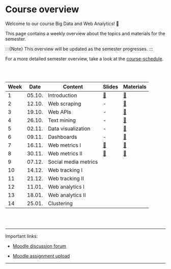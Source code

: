 # Course overview

Welcome to our course Big Data and Web Analytics! 👋  

This page contains a weekly overview about the topics and materials for the semester.

:::{Note}
This overview will be updated as the semester progresses.
:::

For a more detailed semester overview, take a look at the [course-schedule](../docs/course-schedule.md). 

<br>
<br>


|	Week	|	Date	|	Content	|	Slides	|	Materials	|	
|	---	|	---	|	---	|	---	|	---	|	
|	1	|	05.10.	|	Introduction	|	[📑](https://drive.google.com/file/d/1-3Es_A6LagrLePe7okTchhp7iMQUTFgA/view?usp=sharing)	|	[📁](../weeks/week1.md)	|	
|	2	|	12.10.	|	Web scraping	|	 - 	|	[📁](../weeks/week2.md)	|	
|	3	|	19.10.	|	Web APIs	|	 - 	|	[📁](../weeks/week3.md)	|	
|	4	|	26.10.	|	Text mining	|	 - 	|	[📁](../weeks/week4.md)	|	
|	5	|	02.11.	|	Data visualization	|	 - 	|	[📁](../weeks/week5.md)	|	
|	6	|	09.11.	|	Dashboards	|	 - 	|	[📁](../weeks/week6.md)	|	
|	7	|	16.11.	|	Web metrics I	|	[📑](https://drive.google.com/file/d/1-aOfm8TauMIU2zWv8GMo_c_tD6UIV2Zc/view?usp=sharing)	|	[📁](../weeks/week7.md)	|	
|	8	|	30.11.	|	Web metrics II	|	[📑](https://drive.google.com/file/d/102ETVyf_u6osdgRJ2Fv6guipMjcXrmWM/view?usp=sharing)	|	[📁](../weeks/week8.md)	|	
|	9	|	07.12.	|	Social media metrics	|		|		|	
|	10	|	14.12.	|	Web tracking I	|		|		|	
|	11	|	21.12.	|	Web tracking II	|		|		|	
|	12	|	11.01.	|	Web analytics I	|		|		|	
|	13	|	18.01.	|	Web analytics II	|		|		|	
|	14	|	25.01.	|	Clustering	|		|		|	
<br>
<br>

---

Important links:

- [Moodle discussion forum](https://e-learning.hdm-stuttgart.de/moodle/mod/forum/view.php?id=87724)

- [Moodle assignment upload](https://e-learning.hdm-stuttgart.de/moodle/course/view.php?id=2233#section-2)

---


